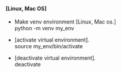 




#### [Linux, Mac OS]


- Make venv environment [Linux, Mac os.]   
python -m venv my_env

- [activate virtual environment].  
source my_env/bin/activate

- [deactivate virtual environment].   
deactivate
